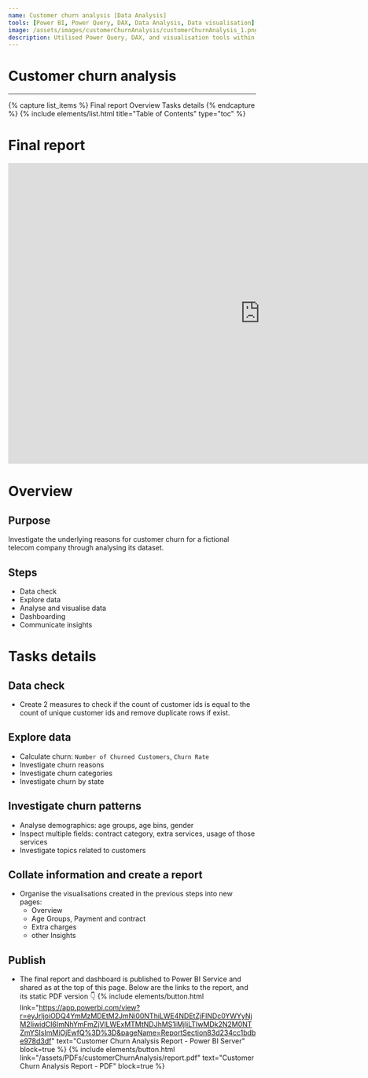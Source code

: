 ```yaml
---
name: Customer churn analysis [Data Analysis]
tools: [Power BI, Power Query, DAX, Data Analysis, Data visualisation]
image: /assets/images/customerChurnAnalysis/customerChurnAnalysis_1.png
description: Utilised Power Query, DAX, and visualisation tools within Power BI to analyse a fictional telecom company's dataset, examining customer churn patterns and facilitating data-driven insights for retention strategies.
---
```


# Customer churn analysis

---

{% capture list_items %}
Final report
Overview
Tasks details
{% endcapture %}
{% include elements/list.html title="Table of Contents" type="toc" %}

# Final report

<iframe title="Customer churn analysis" width="1024" height="612" src="https://app.powerbi.com/view?r=eyJrIjoiODQ4YmMzMDEtM2JmNi00NThiLWE4NDEtZjFlNDc0YWYyNjM2IiwidCI6ImNhYmFmZjVlLWExMTMtNDJhMS1iMjliLTIwMDk2N2M0NTZmYSIsImMiOjEwfQ%3D%3D&pageName=ReportSection83d234cc1bdbe978d3df" frameborder="0" allowFullScreen="true"></iframe>

# Overview

## Purpose

Investigate the underlying reasons for customer churn for a fictional telecom company through analysing its dataset.

## Steps

- Data check
- Explore data
- Analyse and visualise data
- Dashboarding
- Communicate insights

# Tasks details

## Data check

- Create 2 measures to check if the count of customer ids is equal to the count of unique customer ids and remove duplicate rows if exist.

## Explore data

- Calculate churn: `Number of Churned Customers`, `Churn Rate`
- Investigate churn reasons
- Investigate churn categories
- Investigate churn by state

## Investigate churn patterns

- Analyse demographics: age groups, age bins, gender
- Inspect multiple fields: contract category, extra services, usage of those services
- Investigate topics related to customers

## Collate information and create a report

- Organise the visualisations created in the previous steps into new pages:
  - Overview
  - Age Groups, Payment and contract
  - Extra charges
  - other Insights

## Publish

- The final report and dashboard is published to Power BI Service and shared as at the top of this page. Below are the links to the report, and its static PDF version 👇
  {% include elements/button.html link="https://app.powerbi.com/view?r=eyJrIjoiODQ4YmMzMDEtM2JmNi00NThiLWE4NDEtZjFlNDc0YWYyNjM2IiwidCI6ImNhYmFmZjVlLWExMTMtNDJhMS1iMjliLTIwMDk2N2M0NTZmYSIsImMiOjEwfQ%3D%3D&pageName=ReportSection83d234cc1bdbe978d3df" text="Customer Churn Analysis Report - Power BI Server" block=true %}
  {% include elements/button.html link="/assets/PDFs/customerChurnAnalysis/report.pdf" text="Customer Churn Analysis Report - PDF" block=true %}
